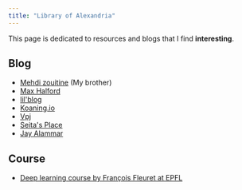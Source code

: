 ```yaml
---
title: "Library of Alexandria"
---
```



This page is dedicated to resources and blogs that I find **interesting**.

## Blog

- [Mehdi zouitine](https://mehdi-zouitine.netlify.app/) (My brother) 
- [Max Halford](https://maxhalford.github.io/) 
- [lil'blog](https://lilianweng.github.io/lil-log/)
- [Koaning.io](https://koaning.io/)
- [Vpj](http://blog.varunajayasiri.com/)
- [Seita's Place](https://danieltakeshi.github.io/)
- [Jay Alammar](http://jalammar.github.io/)
## Course

- [Deep learning course by François Fleuret at EPFL](https://fleuret.org/ee559/#slides)

